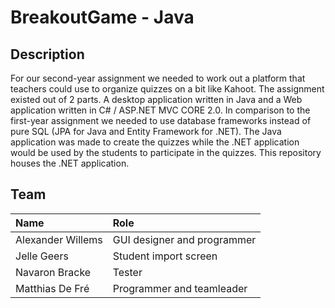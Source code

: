 # BreakoutGame - Java

## Description

For our second-year assignment we needed to work out a platform that teachers could use to organize quizzes on a bit like Kahoot. The assignment existed out of 2 parts. A desktop application written in Java and a Web application written in C# / ASP.NET MVC CORE 2.0.
In comparison to the first-year assignment we needed to use database frameworks instead of pure SQL (JPA for Java and Entity Framework for .NET).
The Java application was made to create the quizzes while the .NET application would be used by the students to participate in the quizzes.
This repository houses the .NET application.


## Team

| Name     | Role                        | 
| :---     | :---                          | 
| Alexander Willems | GUI designer and programmer | 
| Jelle Geers | Student import screen | 
| Navaron Bracke | Tester | 
| Matthias De Fré  | Programmer and teamleader | 

